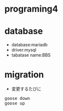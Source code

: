 # programing4


# database
- database:mariadb
- driver:mysql
- tabatase name:BBS

# migration
- 変更するたびに
<pre>
goose down
goose up
</pre>
